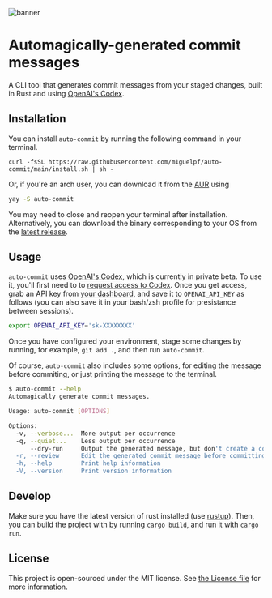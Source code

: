 ![banner](https://user-images.githubusercontent.com/23558090/198913411-730bd7ff-3d9b-4a5e-831c-55691f97e11a.jpg)


# Automagically-generated commit messages

A CLI tool that generates commit messages from your staged changes, built in Rust and using [OpenAI's Codex](https://openai.com/blog/openai-codex/).

## Installation

You can install `auto-commit` by running the following command in your terminal.

```
curl -fsSL https://raw.githubusercontent.com/m1guelpf/auto-commit/main/install.sh | sh -
```

Or, if you're an arch user, you can download it from the [AUR](https://aur.archlinux.org/) using

```sh
yay -S auto-commit
```

You may need to close and reopen your terminal after installation. Alternatively, you can download the binary corresponding to your OS from the [latest release](https://github.com/m1guelpf/auto-commit/releases/latest).

## Usage

`auto-commit` uses [OpenAI's Codex](https://openai.com/blog/openai-codex/), which is currently in private beta. To use it, you'll first need to to [request access to Codex](http://beta.openai.com/codex-waitlist). Once you get access, grab an API key from [your dashboard](https://beta.openai.com/), and save it to `OPENAI_API_KEY` as follows (you can also save it in your bash/zsh profile for presistance between sessions).

```bash
export OPENAI_API_KEY='sk-XXXXXXXX'
```

Once you have configured your environment, stage some changes by running, for example, `git add .`, and then run `auto-commit`.

Of course, `auto-commit` also includes some options, for editing the message before commiting, or just printing the message to the terminal.

```sh
$ auto-commit --help
Automagically generate commit messages.

Usage: auto-commit [OPTIONS]

Options:
  -v, --verbose...  More output per occurrence
  -q, --quiet...    Less output per occurrence
      --dry-run     Output the generated message, but don't create a commit.
  -r, --review      Edit the generated commit message before committing.
  -h, --help        Print help information
  -V, --version     Print version information
```

## Develop

Make sure you have the latest version of rust installed (use [rustup](https://rustup.rs/)). Then, you can build the project with by running `cargo build`, and run it with `cargo run`.

## License
This project is open-sourced under the MIT license. See [the License file](LICENSE) for more information.
